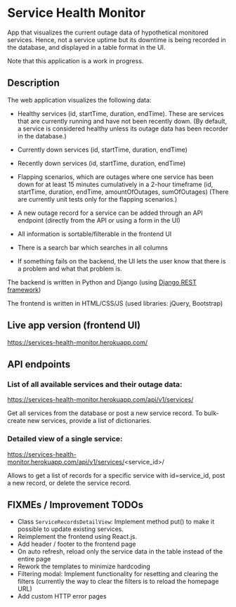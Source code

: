 # Service Health Monitor

App that visualizes the current outage data of hypothetical monitored services. Hence, not a service uptime but its downtime is being recorded in the database, and displayed in a table format in the UI.

Note that this application is a work in progress.

## Description

The web application visualizes the following data:

- Healthy services (id, startTime, duration, endTime). These are services that are currently running and have not been recently down. (By default, a service is considered healthy unless its outage data has been recorder in the database.)
- Currently down services (id, startTime, duration, endTime)
- Recently down services (id, startTime, duration, endTime)
- Flapping scenarios, which are outages where one service has been down for at least 15 minutes cumulatively in a 2-hour timeframe (id, startTime, duration, endTime, amountOfOutages, sumOfOutages)
(There are currently unit tests only for the flapping scenarios.)

- A new outage record for a service can be added through an API endpoint (directly from the API or using a form in the UI)
- All information is sortable/filterable in the frontend UI
- There is a search bar which searches in all columns
- If something fails on the backend, the UI lets the user know that there is a problem and what that problem is.

The backend is written in Python and Django (using [Django REST framework](https://www.django-rest-framework.org/))

The frontend is written in HTML/CSS/JS (used libraries: jQuery, Bootstrap)

## Live app version (frontend UI)
https://services-health-monitor.herokuapp.com/

## API endpoints
### List of all available services and their outage data:
https://services-health-monitor.herokuapp.com/api/v1/services/

Get all services from the database or post a new service record.
To bulk-create new services, provide a list of dictionaries.

### Detailed view of a single service:
https://services-health-monitor.herokuapp.com/api/v1/services/<service_id>/

Allows to get a list of records for a specific service with id=service_id, post a new record, or delete the service record.

## FIXMEs / Improvement TODOs

- Class `ServiceRecordsDetailView`: Implement method put() to make it possible to update existing services.
- Reimplement the frontend using React.js.
- Add header / footer to the frontend page
- On auto refresh, reload only the service data in the table instead of the entire page
- Rework the templates to minimize hardcoding
- Filtering modal: Implement functionality for resetting and clearing the filters
(currently the way to clear the filters is to reload the homepage URL)
- Add custom HTTP error pages
